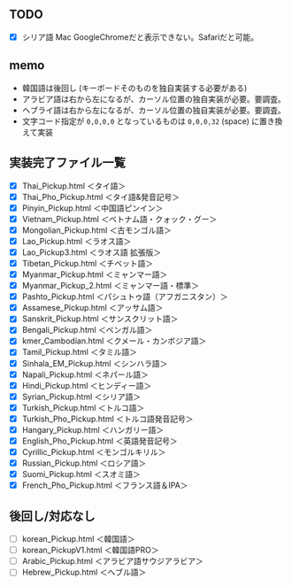 
## TODO

- [x] シリア語 Mac GoogleChromeだと表示できない。Safariだと可能。

## memo

- 韓国語は後回し (キーボードそのものを独自実装する必要がある)
- アラビア語は右から左になるが、カーソル位置の独自実装が必要。要調査。
- ヘブライ語は右から左になるが、カーソル位置の独自実装が必要。要調査。
- 文字コード指定が `0,0,0,0` となっているものは `0,0,0,32` (space) に置き換えて実装

## 実装完了ファイル一覧

- [x] Thai_Pickup.html ＜タイ語＞
- [x] Thai_Pho_Pickup.html ＜タイ語&amp;発音記号＞
- [x] Pinyin_Pickup.html ＜中国語ピンイン＞
- [x] Vietnam_Pickup.html ＜ベトナム語・クォック・グー＞
- [x] Mongolian_Pickup.html ＜古モンゴル語＞
- [x] Lao_Pickup.html ＜ラオス語＞
- [x] Lao_Pickup3.html ＜ラオス語 拡張版＞
- [x] Tibetan_Pickup.html ＜チベット語＞
- [x] Myanmar_Pickup.html ＜ミャンマー語＞
- [x] Myanmar_Pickup_2.html ＜ミャンマー語・標準＞
- [x] Pashto_Pickup.html ＜パシュトゥ語（アフガニスタン）＞
- [x] Assamese_Pickup.html ＜アッサム語＞
- [x] Sanskrit_Pickup.html ＜サンスクリット語＞
- [x] Bengali_Pickup.html ＜ベンガル語＞
- [x] kmer_Cambodian.html ＜クメール・カンボジア語＞
- [x] Tamil_Pickup.html ＜タミル語＞
- [x] Sinhala_EM_Pickup.html ＜シンハラ語＞
- [x] Napali_Pickup.html ＜ネパール語＞
- [x] Hindi_Pickup.html ＜ヒンディー語＞
- [x] Syrian_Pickup.html ＜シリア語＞
- [x] Turkish_Pickup.html ＜トルコ語＞
- [x] Turkish_Pho_Pickup.html ＜トルコ語発音記号＞
- [x] Hangary_Pickup.html ＜ハンガリー語＞
- [x] English_Pho_Pickup.html ＜英語発音記号＞
- [x] Cyrillic_Pickup.html ＜モンゴルキリル＞
- [x] Russian_Pickup.html ＜ロシア語＞
- [x] Suomi_Pickup.html ＜スオミ語＞
- [x] French_Pho_Pickup.html ＜フランス語＆IPA＞

## 後回し/対応なし

- [ ] korean_Pickup.html ＜韓国語＞
- [ ] korean_PickupV1.html ＜韓国語PRO＞
- [ ] Arabic_Pickup.html ＜アラビア語サウジアラビア＞
- [ ] Hebrew_Pickup.html ＜へブル語＞
